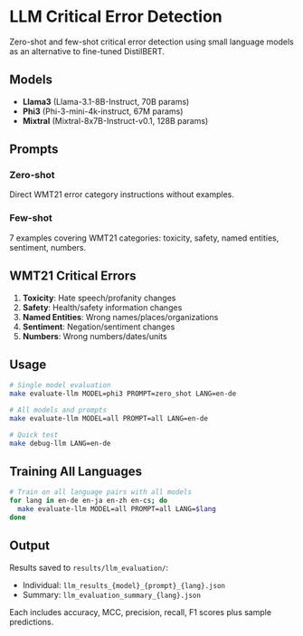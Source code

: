 # LLM Critical Error Detection

Zero-shot and few-shot critical error detection using small language models as an alternative to fine-tuned DistilBERT.

## Models

- **Llama3** (Llama-3.1-8B-Instruct, 70B params)
- **Phi3** (Phi-3-mini-4k-instruct, 67M params) 
- **Mixtral** (Mixtral-8x7B-Instruct-v0.1, 128B params)

## Prompts

### Zero-shot
Direct WMT21 error category instructions without examples.

### Few-shot  
7 examples covering WMT21 categories: toxicity, safety, named entities, sentiment, numbers.

## WMT21 Critical Errors

1. **Toxicity**: Hate speech/profanity changes
2. **Safety**: Health/safety information changes  
3. **Named Entities**: Wrong names/places/organizations
4. **Sentiment**: Negation/sentiment changes
5. **Numbers**: Wrong numbers/dates/units

## Usage

```bash
# Single model evaluation
make evaluate-llm MODEL=phi3 PROMPT=zero_shot LANG=en-de

# All models and prompts 
make evaluate-llm MODEL=all PROMPT=all LANG=en-de

# Quick test
make debug-llm LANG=en-de
```

## Training All Languages

```bash
# Train on all language pairs with all models
for lang in en-de en-ja en-zh en-cs; do
  make evaluate-llm MODEL=all PROMPT=all LANG=$lang
done
```

## Output

Results saved to `results/llm_evaluation/`:
- Individual: `llm_results_{model}_{prompt}_{lang}.json`
- Summary: `llm_evaluation_summary_{lang}.json`

Each includes accuracy, MCC, precision, recall, F1 scores plus sample predictions.
